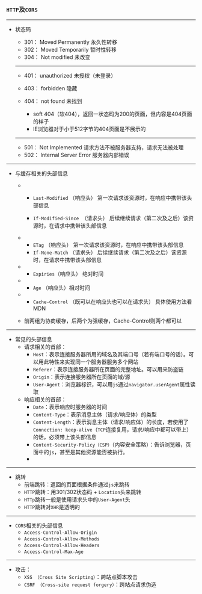 ### `HTTP`及`CORS`

---

- 状态码

  - 301： Moved Permanently 永久性转移
  - 302： Moved Temporarily 暂时性转移
  - 304： Not modified 未改变

  ---

  - 401： unauthorized	未授权（未登录）

  - 403： forbidden 隐藏
  - 404： not found 未找到
    - soft 404（软404），返回一状态码为200的页面，但内容是404页面的样子
    - IE浏览器对于小于512字节的404页面是不展示的 

  ---

  - 501： Not Implemented 请求方法不被服务器支持，请求无法被处理
  - 502： Internal Server Error 服务器内部错误

---

- 与缓存相关的头部信息

  - - `Last-Modified` （响应头） 第一次请求该资源时，在响应中携带该头部信息

    - `If-Modified-Since `（请求头） 后续继续请求（第二次及之后）该资源时，在请求中携带该头部信息

  - - `ETag` （响应头） 第一次请求该资源时，在响应中携带该头部信息
    - `If-None-Match` （请求头） 后续继续请求（第二次及之后）该资源时，在请求中携带该头部信息

  - - `Expiries`（响应头） 绝对时间

  - - `Age` （响应头）相对时间

  - - `Cache-Control` （既可以在响应头也可以在请求头） 具体使用方法看MDN

  - 前两组为协商缓存，后两个为强缓存，Cache-Control则两个都可以

---

- 常见的头部信息
  - 请求相关的首部：
    - `Host`：表示连接服务器所用的域名及其端口号（若有端口号的话）。可以用此特性来实现同一个服务器服务多个网站
    - `Referer`：表示连接服务器所在页面的完整地址。可以用来防盗链
    - `Origin`：表示连接服务器所在页面的域/源
    - `User-Agent`：浏览器标识，可以用`js`通过`navigator.userAgent`属性读取
  - 响应相关的首部：
    - `Date`：表示响应时服务器的时间
    - `Content-Type`：表示消息主体（请求/响应体）的类型
    - `Content-Length`：表示消息主体（请求/响应体）的长度，若使用了`Connection: keep-alive`（`TCP`连接复用，请求/响应中都可以带上）的话，必须带上该头部信息
    -   `Content-Security-Policy（CSP）`（内容安全策略）：告诉浏览器，页面中的`js`，甚至是其他资源能否被执行。
    - 

---

- 跳转
  - 前端跳转：返回的页面根据条件通过`js`来跳转 
  - `HTTP`跳转：用301/302状态码 + `Location`头来跳转
  - `HTTp`跳转一般是使用请求头中的`User-Agent`头
  - `HTTP`跳转对`XHR`是透明的

---

- `CORS`相关的头部信息
  - `Access-Control-Allow-Origin`
  - `Access-Control-Allow-Methods`
  - `Access-Control-Allow-Headers`
  - `Access-Control-Max-Age`

---

- 攻击：
  - `XSS （Cross Site Scripting）`：跨站点脚本攻击
  - `CSRF （Cross-site request forgery）`：跨站点请求伪造


